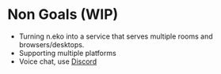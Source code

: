 # Non Goals (WIP)

* Turning n.eko into a service that serves multiple rooms and browsers/desktops.
* Supporting multiple platforms
* Voice chat, use [Discord](https://discordapp.com/)